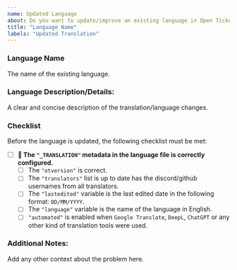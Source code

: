 ```yaml
---
name: Updated Language
about: Do you want to update/improve an existing language in Open Ticket?
title: "Language Name"
labels: "Updated Translation"
---
```


### Language Name
The name of the existing language.

### Language Description/Details:
A clear and concise description of the translation/language changes.

### Checklist
Before the language is updated, the following checklist must be met:
- [ ] **📌 The `"_TRANSLATION"` metadata in the language file is correctly configured.**
  - [ ] The `"otversion"` is correct.
  - [ ] The `"translators"` list is up to date has the discord/github usernames from all translators.
  - [ ] The `"lastedited"` variable is the last edited date in the following format: `DD/MM/YYYY`.
  - [ ] The `"language"` variable is the name of the language in English.
  - [ ] `"automated"` is enabled when `Google Translate`, `DeepL`, `ChatGPT` or any other kind of translation tools were used.

### Additional Notes:
Add any other context about the problem here.
